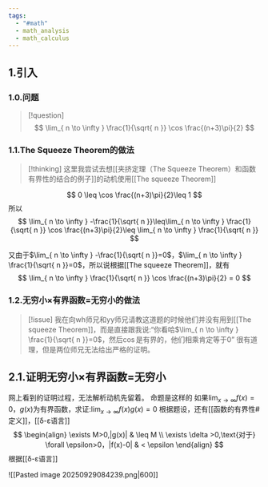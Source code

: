 ```yaml
---
tags:
  - "#math"
  - math_analysis
  - math_calculus
---
```


## 1.引入
### 1.0.问题

> [!question]
> $$
> \lim_{ n \to \infty }  \frac{1}{\sqrt{ n }} \cos \frac{(n+3)\pi}{2}
> $$

### 1.1.The Squeeze Theorem的做法

> [!thinking]
> 这里我尝试去想[[夹挤定理（The Squeeze Theorem）和函数有界性的结合的例子]]的动机使用[[The squeeze Theorem]]

$$
 0 \leq \cos \frac{(n+3)\pi}{2}\leq 1
$$
所以
$$
\lim_{ n \to \infty }  -\frac{1}{\sqrt{ n }}\leq\lim_{ n \to \infty }  \frac{1}{\sqrt{ n }} \cos \frac{(n+3)\pi}{2}\leq \lim_{ n \to \infty } \frac{1}{\sqrt{ n }}
$$

又由于$\lim_{ n \to \infty }  -\frac{1}{\sqrt{ n }}=0$，$\lim_{ n \to \infty } \frac{1}{\sqrt{ n }}=0$，所以说根据[[The squeeze Theorem]]，就有
$$
\lim_{ n \to \infty }  \frac{1}{\sqrt{ n }} \cos \frac{(n+3)\pi}{2} = 0
$$

### 1.2.无穷小×有界函数=无穷小的做法

> [!issue]
> 我在向wh师兄和yy师兄请教这道题的时候他们并没有用到[[The squeeze Theorem]]，而是直接跟我说:“你看哈$\lim_{ n \to \infty } \frac{1}{\sqrt{ n }}=0$，然后$\cos$是有界的，他们相乘肯定等于0”
> 很有道理，但是两位师兄无法给出严格的证明。
## 2.1.证明无穷小×有界函数=无穷小
网上看到的证明过程，无法解析动机先留着。
命题是这样的
如果$\lim_{ x \to \infty }f(x) = 0$，$g(x)$为有界函数，求证:$\lim_{ x \to \infty }f(x)g(x) = 0$
根据题设，还有[[函数的有界性#定义]]，[[δ-ε语言]]
$$
\begin{align}
\exists M>0,|g(x)| & \leq M \\
\exists \delta >0,\text{对于} \forall \epsilon>0，|f(x)-0|  & < \epsilon
\end{align}
$$
根据[[δ-ε语言]]



![[Pasted image 20250929084239.png|600]]
